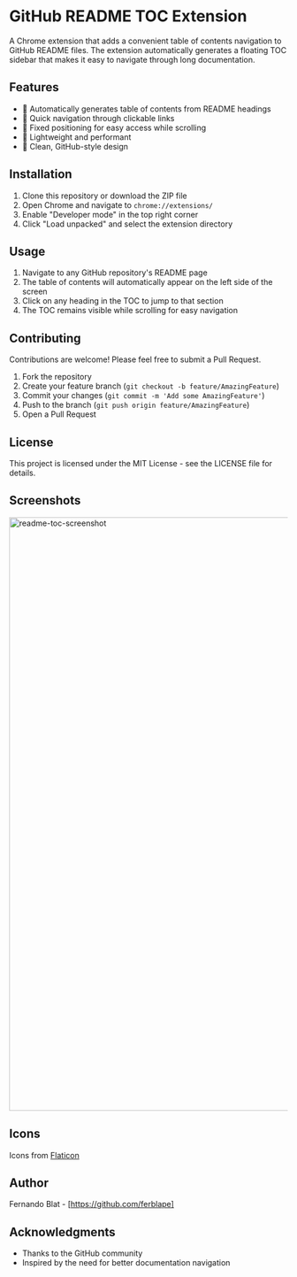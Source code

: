 # GitHub README TOC Extension

A Chrome extension that adds a convenient table of contents navigation to GitHub README files. The extension automatically generates a floating TOC sidebar that makes it easy to navigate through long documentation.

## Features

- 📑 Automatically generates table of contents from README headings
- 🔗 Quick navigation through clickable links
- 📌 Fixed positioning for easy access while scrolling
- 💨 Lightweight and performant
- 🎨 Clean, GitHub-style design

## Installation

1. Clone this repository or download the ZIP file
2. Open Chrome and navigate to `chrome://extensions/`
3. Enable "Developer mode" in the top right corner
4. Click "Load unpacked" and select the extension directory

## Usage

1. Navigate to any GitHub repository's README page
2. The table of contents will automatically appear on the left side of the screen
3. Click on any heading in the TOC to jump to that section
4. The TOC remains visible while scrolling for easy navigation

## Contributing

Contributions are welcome! Please feel free to submit a Pull Request.

1. Fork the repository
2. Create your feature branch (`git checkout -b feature/AmazingFeature`)
3. Commit your changes (`git commit -m 'Add some AmazingFeature'`)
4. Push to the branch (`git push origin feature/AmazingFeature`)
5. Open a Pull Request

## License

This project is licensed under the MIT License - see the LICENSE file for details.

## Screenshots

<img width="1073" alt="readme-toc-screenshot" src="https://github.com/user-attachments/assets/d6463f88-6131-4cd9-be08-a236c725f577" />

## Icons

Icons from [Flaticon](https://www.flaticon.com/free-icon/note-book_4969518)

## Author

Fernando Blat - [https://github.com/ferblape]

## Acknowledgments

- Thanks to the GitHub community
- Inspired by the need for better documentation navigation
